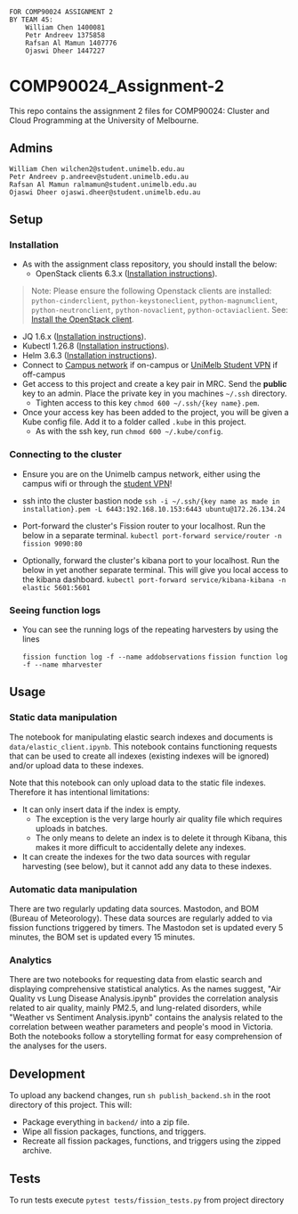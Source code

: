     FOR COMP90024 ASSIGNMENT 2
    BY TEAM 45: 
        William Chen 1400081
        Petr Andreev 1375858
        Rafsan Al Mamun 1407776
        Ojaswi Dheer 1447227

# COMP90024_Assignment-2
This repo contains the assignment 2 files for COMP90024: Cluster and Cloud Programming at the University of Melbourne.

## Admins
    William Chen wilchen2@student.unimelb.edu.au
    Petr Andreev p.andreev@student.unimelb.edu.au
    Rafsan Al Mamun ralmamun@student.unimelb.edu.au
    Ojaswi Dheer ojaswi.dheer@student.unimelb.edu.au

## Setup
### Installation
 - As with the assignment class repository, you should install the below:
   - OpenStack clients 6.3.x ([Installation instructions](https://docs.openstack.org/newton/user-guide/common/cli-install-openstack-command-line-clients.html)).
  > Note: Please ensure the following Openstack clients are installed: `python-cinderclient`, `python-keystoneclient`, `python-magnumclient`, `python-neutronclient`, `python-novaclient`, `python-octaviaclient`. See: [Install the OpenStack client](https://docs.openstack.org/newton/user-guide/common/cli-install-openstack-command-line-clients.html).
   - JQ 1.6.x ([Installation instructions](https://jqlang.github.io/jq/download/)).
   - Kubectl 1.26.8 ([Installation instructions](https://kubernetes.io/docs/tasks/tools/)).
   - Helm 3.6.3 ([Installation instructions](https://helm.sh/docs/intro/install/)).
   - Connect to [Campus network](https://studentit.unimelb.edu.au/wifi-vpn#uniwireless) if on-campus or [UniMelb Student VPN](https://studentit.unimelb.edu.au/wifi-vpn#vpn) if off-campus
 - Get access to this project and create a key pair in MRC. Send the **public** key to an admin. Place the private key in you machines `~/.ssh` directory.
    - Tighten access to this key `chmod 600 ~/.ssh/{key name}.pem`.
 - Once your access key has been added to the project, you will be given a Kube config file. Add it to a folder called `.kube` in this project.
    - As with the ssh key, run `chmod 600 ~/.kube/config`.

### Connecting to the cluster
 - Ensure you are on the Unimelb campus network, either using the campus wifi or through the [student VPN](https://studentit.unimelb.edu.au/wifi-vpn#vpn)!
 - ssh into the cluster bastion node 
     `ssh -i ~/.ssh/{key name as made in installation}.pem -L 6443:192.168.10.153:6443 ubuntu@172.26.134.24`

 - Port-forward the cluster's Fission router to your localhost. Run the below in a separate terminal.
    `kubectl port-forward service/router -n fission 9090:80`

 - Optionally, forward the cluster's kibana port to your localhost. Run the below in yet another separate terminal. This will give you local access to the kibana dashboard.
    `kubectl port-forward service/kibana-kibana -n elastic 5601:5601`

### Seeing function logs
 - You can see the running logs of the repeating harvesters by using the lines 

    `fission function log -f --name addobservations`
    `fission function log -f --name mharvester`

## Usage
### Static data manipulation
The notebook for manipulating elastic search indexes and documents is `data/elastic_client.ipynb`. This notebook contains functioning requests that can be used to create all indexes (existing indexes will be ignored) and/or upload data to these indexes. 

Note that this notebook can only upload data to the static file indexes. Therefore it has intentional limitations:
 - It can only insert data if the index is empty.
    - The exception is the very large hourly air quality file which requires uploads in batches.
    - The only means to delete an index is to delete it through Kibana, this makes it more difficult to accidentally delete any indexes.
 - It can create the indexes for the two data sources with regular harvesting (see below), but it cannot add any data to these indexes.

### Automatic data manipulation
There are two regularly updating data sources. Mastodon, and BOM (Bureau of Meteorology). These data sources are regularly added to via fission functions triggered by timers. The Mastodon set is updated every 5 minutes, the BOM set is updated every 15 minutes.

### Analytics
There are two notebooks for requesting data from elastic search and displaying comprehensive statistical analytics. As the names suggest, "Air Quality vs Lung Disease Analysis.ipynb" provides the correlation analysis related to air quality, mainly PM2.5, and lung-related disorders, while "Weather vs Sentiment Analysis.ipynb" contains the analysis related to the correlation between weather parameters and people's mood in Victoria. Both the notebooks follow a storytelling format for easy comprehension of the analyses for the users. 

## Development
To upload any backend changes, run `sh publish_backend.sh` in the root directory of this project. This will:
 - Package everything in `backend/` into a zip file.
 - Wipe all fission packages, functions, and triggers.
 - Recreate all fission packages, functions, and triggers using the zipped archive.

## Tests
To run tests execute `pytest tests/fission_tests.py` from project directory 